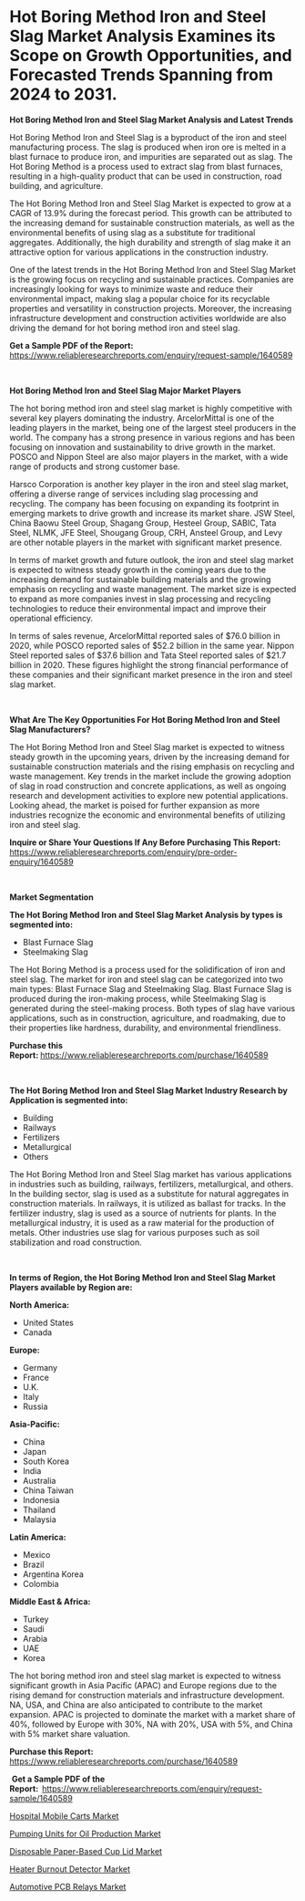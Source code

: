 <p><h1>Hot Boring Method Iron and Steel Slag Market Analysis Examines its Scope on Growth Opportunities, and Forecasted Trends Spanning from 2024 to 2031.</h1></p><p><strong>Hot Boring Method Iron and Steel Slag Market Analysis and Latest Trends</strong></p>
<p><p>Hot Boring Method Iron and Steel Slag is a byproduct of the iron and steel manufacturing process. The slag is produced when iron ore is melted in a blast furnace to produce iron, and impurities are separated out as slag. The Hot Boring Method is a process used to extract slag from blast furnaces, resulting in a high-quality product that can be used in construction, road building, and agriculture. </p><p>The Hot Boring Method Iron and Steel Slag Market is expected to grow at a CAGR of 13.9% during the forecast period. This growth can be attributed to the increasing demand for sustainable construction materials, as well as the environmental benefits of using slag as a substitute for traditional aggregates. Additionally, the high durability and strength of slag make it an attractive option for various applications in the construction industry.</p><p>One of the latest trends in the Hot Boring Method Iron and Steel Slag Market is the growing focus on recycling and sustainable practices. Companies are increasingly looking for ways to minimize waste and reduce their environmental impact, making slag a popular choice for its recyclable properties and versatility in construction projects. Moreover, the increasing infrastructure development and construction activities worldwide are also driving the demand for hot boring method iron and steel slag.</p></p>
<p><strong>Get a Sample PDF of the Report:&nbsp;</strong> <a href="https://www.reliableresearchreports.com/enquiry/request-sample/1640589">https://www.reliableresearchreports.com/enquiry/request-sample/1640589</a></p>
<p>&nbsp;</p>
<p><strong>Hot Boring Method Iron and Steel Slag Major Market Players</strong></p>
<p><p>The hot boring method iron and steel slag market is highly competitive with several key players dominating the industry. ArcelorMittal is one of the leading players in the market, being one of the largest steel producers in the world. The company has a strong presence in various regions and has been focusing on innovation and sustainability to drive growth in the market. POSCO and Nippon Steel are also major players in the market, with a wide range of products and strong customer base.</p><p>Harsco Corporation is another key player in the iron and steel slag market, offering a diverse range of services including slag processing and recycling. The company has been focusing on expanding its footprint in emerging markets to drive growth and increase its market share. JSW Steel, China Baowu Steel Group, Shagang Group, Hesteel Group, SABIC, Tata Steel, NLMK, JFE Steel, Shougang Group, CRH, Ansteel Group, and Levy are other notable players in the market with significant market presence.</p><p>In terms of market growth and future outlook, the iron and steel slag market is expected to witness steady growth in the coming years due to the increasing demand for sustainable building materials and the growing emphasis on recycling and waste management. The market size is expected to expand as more companies invest in slag processing and recycling technologies to reduce their environmental impact and improve their operational efficiency.</p><p>In terms of sales revenue, ArcelorMittal reported sales of $76.0 billion in 2020, while POSCO reported sales of $52.2 billion in the same year. Nippon Steel reported sales of $37.6 billion and Tata Steel reported sales of $21.7 billion in 2020. These figures highlight the strong financial performance of these companies and their significant market presence in the iron and steel slag market.</p></p>
<p>&nbsp;</p>
<p><strong>What Are The Key Opportunities For Hot Boring Method Iron and Steel Slag Manufacturers?</strong></p>
<p><p>The Hot Boring Method Iron and Steel Slag market is expected to witness steady growth in the upcoming years, driven by the increasing demand for sustainable construction materials and the rising emphasis on recycling and waste management. Key trends in the market include the growing adoption of slag in road construction and concrete applications, as well as ongoing research and development activities to explore new potential applications. Looking ahead, the market is poised for further expansion as more industries recognize the economic and environmental benefits of utilizing iron and steel slag.</p></p>
<p><strong>Inquire or Share Your Questions If Any Before Purchasing This Report:</strong> <a href="https://www.reliableresearchreports.com/enquiry/pre-order-enquiry/1640589">https://www.reliableresearchreports.com/enquiry/pre-order-enquiry/1640589</a></p>
<p>&nbsp;</p>
<p><strong>Market Segmentation</strong></p>
<p><strong>The Hot Boring Method Iron and Steel Slag Market Analysis by types is segmented into:</strong></p>
<p><ul><li>Blast Furnace Slag</li><li>Steelmaking Slag</li></ul></p>
<p><p>The Hot Boring Method is a process used for the solidification of iron and steel slag. The market for iron and steel slag can be categorized into two main types: Blast Furnace Slag and Steelmaking Slag. Blast Furnace Slag is produced during the iron-making process, while Steelmaking Slag is generated during the steel-making process. Both types of slag have various applications, such as in construction, agriculture, and roadmaking, due to their properties like hardness, durability, and environmental friendliness.</p></p>
<p><strong>Purchase this Report:&nbsp;</strong><a href="https://www.reliableresearchreports.com/purchase/1640589">https://www.reliableresearchreports.com/purchase/1640589</a></p>
<p>&nbsp;</p>
<p><strong>The Hot Boring Method Iron and Steel Slag Market Industry Research by Application is segmented into:</strong></p>
<p><ul><li>Building</li><li>Railways</li><li>Fertilizers</li><li>Metallurgical</li><li>Others</li></ul></p>
<p><p>The Hot Boring Method Iron and Steel Slag market has various applications in industries such as building, railways, fertilizers, metallurgical, and others. In the building sector, slag is used as a substitute for natural aggregates in construction materials. In railways, it is utilized as ballast for tracks. In the fertilizer industry, slag is used as a source of nutrients for plants. In the metallurgical industry, it is used as a raw material for the production of metals. Other industries use slag for various purposes such as soil stabilization and road construction.</p></p>
<p>&nbsp;</p>
<p><strong>In terms of Region, the Hot Boring Method Iron and Steel Slag Market Players available by Region are:</strong></p>
<p>
    <p> <strong> North America: </strong>
        <ul>
            <li>United States</li>
            <li>Canada</li>
        </ul>
        </p> 
    <p> <strong> Europe: </strong>
        <ul>
            <li>Germany</li>
            <li>France</li>
            <li>U.K.</li>
            <li>Italy</li>
            <li>Russia</li>
        </ul>
        </p> 
    <p> <strong> Asia-Pacific: </strong>
        <ul>
            <li>China</li>
            <li>Japan</li>
            <li>South Korea</li>
            <li>India</li>
            <li>Australia</li>
            <li>China Taiwan</li>
            <li>Indonesia</li>
            <li>Thailand</li>
            <li>Malaysia</li>
        </ul>
        </p> 
    <p> <strong> Latin America: </strong>
        <ul>
            <li>Mexico</li>
            <li>Brazil</li>
            <li>Argentina Korea</li>
            <li>Colombia</li>
        </ul>
        </p> 
    <p> <strong> Middle East & Africa: </strong>
        <ul>
            <li>Turkey</li>
            <li>Saudi</li>
            <li>Arabia</li>
            <li>UAE</li>
            <li>Korea</li>
        </ul>
    </p>
    </p>
<p><p>The hot boring method iron and steel slag market is expected to witness significant growth in Asia Pacific (APAC) and Europe regions due to the rising demand for construction materials and infrastructure development. NA, USA, and China are also anticipated to contribute to the market expansion. APAC is projected to dominate the market with a market share of 40%, followed by Europe with 30%, NA with 20%, USA with 5%, and China with 5% market share valuation.</p></p>
<p><strong>Purchase this Report: </strong><a href="https://www.reliableresearchreports.com/purchase/1640589">https://www.reliableresearchreports.com/purchase/1640589</a></p>
<p>&nbsp;<strong>Get a Sample PDF of the Report:&nbsp;&nbsp;</strong><a href="https://www.reliableresearchreports.com/enquiry/request-sample/1640589">https://www.reliableresearchreports.com/enquiry/request-sample/1640589</a></p>
<p><strong></strong></p>
<p><p><a href="https://medium.com/@caylawisoky8698/hospital-mobile-carts-market-size-reveals-the-best-marketing-channels-in-global-industry-2fc1e39921cd">Hospital Mobile Carts Market</a></p><p><a href="https://issuu.com/reportprime-2/docs/pumping-units-for-oil-production-market-size-2030.">Pumping Units for Oil Production Market</a></p><p><a href="https://issuu.com/reportprime-2/docs/disposable-paper-based-cup-lid-market-size-2030.pp">Disposable Paper-Based Cup Lid Market</a></p><p><a href="https://github.com/fiixsa/Market-Research-Report-List-1/blob/main/heater-burnout-detector-market.md">Heater Burnout Detector Market</a></p><p><a href="https://github.com/Airanohannonzb68e5pb53oc1/Market-Research-Report-List-1/blob/main/automotive-pcb-relays-market.md">Automotive PCB Relays Market</a></p></p>